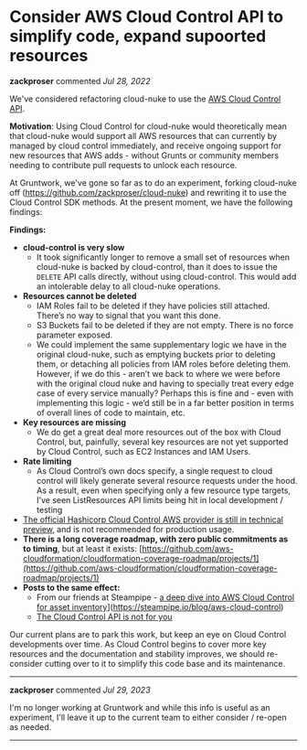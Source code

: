 # Consider AWS Cloud Control API to simplify code, expand supoorted resources

**zackproser** commented *Jul 28, 2022*

We've considered refactoring cloud-nuke to use the [AWS Cloud Control API](https://aws.amazon.com/cloudcontrolapi/). 

**Motivation**:  Using Cloud Control for cloud-nuke would theoretically mean that cloud-nuke would support all AWS resources that can currently by managed by cloud control immediately, and receive ongoing support for new resources that AWS adds - without Grunts or community members needing to contribute pull requests to unlock each resource. 

At Gruntwork, we've gone so far as to do an experiment, forking cloud-nuke off (https://github.com/zackproser/cloud-nuke) and rewriting it to use the Cloud Control SDK methods. At the present moment, we have the following findings: 

**Findings:**
- **cloud-control is very slow**
   - It took significantly longer to remove a small set of resources when cloud-nuke is backed by cloud-control, than it does to issue the `DELETE` API calls directly, without using cloud-control. This would add an intolerable delay to all cloud-nuke operations.
- **Resources cannot be deleted**
    - IAM Roles fail to be deleted if they have policies still attached. There’s no way to signal that you want this done.
    - S3 Buckets fail to be deleted if they are not empty. There is no force parameter exposed.
    - We could implement the same supplementary logic we have in the original cloud-nuke, such as emptying buckets prior to deleting them, or detaching all policies from IAM roles before deleting them. However, if we do this - aren’t we back to where we were before with the original cloud nuke and having to specially treat every edge case of every service manually? Perhaps this is fine and - even with implementing this logic - we’d still be in a far better position in terms of overall lines of code to maintain, etc.
- **Key resources are missing**
    - We do get a great deal more resources out of the box with Cloud Control, but, painfully, several key resources are not yet supported by Cloud Control, such as EC2 Instances and IAM Users.
- **Rate limiting**
    - As Cloud Control’s own docs specify, a single request to cloud control will likely generate several resource requests under the hood. As a result, even when specifying only a few resource type targets, I’ve seen ListResources API limits being hit in local development / testing
- [The official Hashicorp Cloud Control AWS provider is still in technical preview](https://github.com/hashicorp/terraform-provider-awscc), and is not recommended for production usage.
- **There is a long coverage roadmap, with zero public commitments as to timing**, but at least it exists: [https://github.com/aws-cloudformation/cloudformation-coverage-roadmap/projects/1](https://github.com/aws-cloudformation/cloudformation-coverage-roadmap/projects/1)
- **Posts to the same effect:**
    - From our friends at Steampipe - [a deep dive into AWS Cloud Control for asset inventory](https://steampipe.io/blog/aws-cloud-control)](https://steampipe.io/blog/aws-cloud-control) 
    - [The Cloud Control API is not for you](https://www.fernandomc.com/posts/the-aws-cloud-control-api-is-not-for-you/)

Our current plans are to park this work, but keep an eye on Cloud Control developments over time. As Cloud Control begins to cover more key resources and the documentation and stability improves, we should re-consider cutting over to it to simplify this code base and its maintenance. 
<br />
***


**zackproser** commented *Jul 29, 2023*

I'm no longer working at Gruntwork and while this info is useful as an experiment, I'll leave it up to the current team to either consider / re-open as needed.
***

